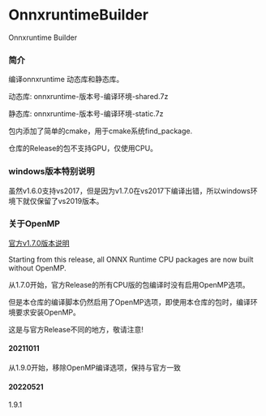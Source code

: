 # OnnxruntimeBuilder

Onnxruntime Builder

### 简介

编译onnxruntime 动态库和静态库。

动态库: onnxruntime-版本号-编译环境-shared.7z

静态库: onnxruntime-版本号-编译环境-static.7z

包内添加了简单的cmake，用于cmake系统find_package.

仓库的Release的包不支持GPU，仅使用CPU。

### windows版本特别说明
虽然v1.6.0支持vs2017，但是因为v1.7.0在vs2017下编译出错，所以windows环境下就仅保留了vs2019版本。

### 关于OpenMP
[官方v1.7.0版本说明](https://github.com/microsoft/onnxruntime/releases/tag/v1.7.0)

Starting from this release, all ONNX Runtime CPU packages are now built without OpenMP.

从1.7.0开始，官方Release的所有CPU版的包编译时没有启用OpenMP选项。

但是本仓库的编译脚本仍然启用了OpenMP选项，即使用本仓库的包时，编译环境要求安装OpenMP。

这是与官方Release不同的地方，敬请注意!

#### 20211011
从1.9.0开始，移除OpenMP编译选项，保持与官方一致

#### 20220521
1.9.1